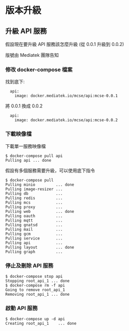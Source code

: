 # 版本升級

## 升級 API 服務

假設現在要升級 API 服務該怎麼升級 \(從 0.0.1 升級到 0.0.2\)

版號由 Mediatek 團隊告知

### 修改 docker-compose 檔案

找到底下:

```text
  api:
    image: docker.mediatek.io/mcse/api:mcse-0.0.1
```

將 0.0.1 換成 0.0.2

```text
  api:
    image: docker.mediatek.io/mcse/api:mcse-0.0.2
```

### 下載映像檔

下載單一服務映像檔

```text
$ docker-compose pull api
Pulling api ... done
```

假設有多個服務需要升級，可以使用底下指令

```text
$ docker-compose pull
Pulling minio         ... done
Pulling image-resizer ...
Pulling db            ...
Pulling redis         ...
Pulling mcs           ...
Pulling proxy         ...
Pulling web           ... done
Pulling oauth         ...
Pulling mqtt          ...
Pulling gnatsd        ...
Pulling mail          ...
Pulling gcm           ...
Pulling service       ...
Pulling api           ...
Pulling layout        ... done
Pulling graph         ...
```

### 停止及刪除 API 服務

```text
$ docker-compose stop api
Stopping root_api_1 ... done
$ docker-compose rm -f api
Going to remove root_api_1
Removing root_api_1 ... done
```

### 啟動 API 服務

```text
$ docker-compose up -d api
Creating root_api_1    ... done
```

